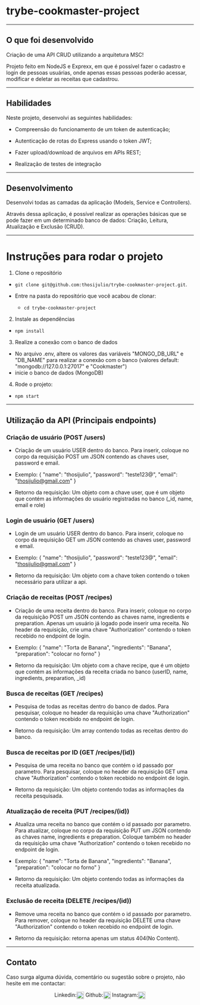 # trybe-cookmaster-project

---

## O que foi desenvolvido

Criação de uma API CRUD utilizando a arquitetura MSC!

Projeto feito em NodeJS e Exprexx, em que é possível fazer o cadastro e login de pessoas usuárias, onde apenas essas pessoas poderão acessar, modificar e deletar as receitas que cadastrou.

---

## Habilidades

Neste projeto, desenvolvi as seguintes habilidades:

- Compreensão do funcionamento de um token de autenticação;

- Autenticação de rotas do Express usando o token JWT;

- Fazer upload/download de arquivos em APIs REST;

- Realização de testes de integração 

---

## Desenvolvimento

Desenvolvi todas as camadas da aplicação (Models, Service e Controllers).

Através dessa aplicação, é possível realizar as operações básicas que se pode fazer em um determinado banco de dados: Criação, Leitura, Atualização e Exclusão (CRUD).

---

# Instruções para rodar o projeto

1. Clone o repositório

- `git clone git@github.com:thosijulio/trybe-cookmaster-project.git`.

- Entre na pasta do repositório que você acabou de clonar:
  - `cd trybe-cookmaster-project`

2. Instale as dependências

- `npm install`

3. Realize a conexão com o banco de dados

- No arquivo .env, altere os valores das variáveis "MONGO_DB_URL" e "DB_NAME" para realizar a conexão com o banco (valores default: "mongodb://127.0.0.1:27017" e "Cookmaster")
- inicie o banco de dados (MongoDB)

4. Rode o projeto:

- `npm start`

---

## Utilização da API (Principais endpoints)

### Criação de usuário (POST /users)

- Criação de um usuário USER dentro do banco. Para inserir, coloque no corpo da requisição POST um JSON contendo as chaves user, password e email.
- Exemplo: {
    "name": "thosijulio",
    "password": "teste123@",
    "email": "thosijulio@gmail.com"
}

- Retorno da requisição: Um objeto com a chave user, que é um objeto que contém as informações do usuário registradas no banco (_id, name, email e role)

### Login de usuário (GET /users)

- Login de um usuário USER dentro do banco. Para inserir, coloque no corpo da requisição GET um JSON contendo as chaves user, password e email.
- Exemplo: {
    "name": "thosijulio",
    "password": "teste123@",
    "email": "thosijulio@gmail.com"
}

- Retorno da requisição: Um objeto com a chave token contendo o token necessário para utilizar a api.

### Criação de receitas (POST /recipes)

- Criação de uma receita dentro do banco. Para inserir, coloque no corpo da requisição POST um JSON contendo as chaves name, ingredients e preparation. Apenas um usuário já logado pode inserir uma receita. No header da requisição, crie uma chave "Authorization" contendo o token recebido no endpoint de login.
- Exemplo: {
    "name": "Torta de Banana",
    "ingredients": "Banana",
    "preparation": "colocar no forno"
}

- Retorno da requisição: Um objeto com a chave recipe, que é um objeto que contém as informações da receita criada no banco (userID, name, ingredients, preparation, _id)

### Busca de receitas (GET /recipes)

- Pesquisa de todas as receitas dentro do banco de dados. Para pesquisar, coloque no header da requisição uma chave "Authorization" contendo o token recebido no endpoint de login.

- Retorno da requisição: Um array contendo todas as receitas dentro do banco.

### Busca de receitas por ID (GET /recipes/(id))

- Pesquisa de uma receita no banco que contém o id passado por parametro. Para pesquisar, coloque no header da requisição GET uma chave "Authorization" contendo o token recebido no endpoint de login.

- Retorno da requisição: Um objeto contendo todas as informações da receita pesquisada.

### Atualização de receita (PUT /recipes/(id))

- Atualiza uma receita no banco que contém o id passado por parametro. Para atualizar, coloque no corpo da requisição PUT um JSON contendo as chaves name, ingredients e preparation. Coloque também no header da requisição uma chave "Authorization" contendo o token recebido no endpoint de login.
- Exemplo: {
    "name": "Torta de Banana",
    "ingredients": "Banana",
    "preparation": "colocar no forno"
}

- Retorno da requisição: Um objeto contendo todas as informações da receita atualizada.

### Exclusão de receita (DELETE /recipes/(id))

- Remove uma receita no banco que contém o id passado por parametro. Para remover, coloque no header da requisição DELETE uma chave "Authorization" contendo o token recebido no endpoint de login.

- Retorno da requisição: retorna apenas um status 404(No Content).

---

## Contato
Caso surga alguma dúvida, comentário ou sugestão sobre o projeto, não hesite em me contactar:
<p align=center>
Linkedin:<a href="https://www.linkedin.com/in/thosijulio/" target="blank"><img align="center" src="https://cdn.jsdelivr.net/npm/simple-icons@3.0.1/icons/linkedin.svg" alt="thosijulio" height="20" width="20" /></a>
Github:<a href="https://www.github.com/thosijulio/" target="blank"><img align="center" src="https://cdn.jsdelivr.net/npm/simple-icons@3.0.1/icons/github.svg" alt="thosijulio" height="20" width="20" /></a>
Instagram:<a href="https://www.instagram.com/thosijulio" target="blank"><img align="center" src="https://cdn.jsdelivr.net/npm/simple-icons@3.0.1/icons/instagram.svg" alt="thosijulio" height="20" width="20" /></a>
</p>
